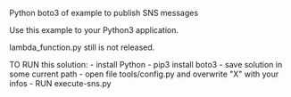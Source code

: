 Python boto3 of example to publish SNS messages

Use this example to your Python3 application.

lambda_function.py still is not released.

TO RUN this solution:
	- install Python
	- pip3 install boto3
	- save solution in some current path
	- open file tools/config.py and overwrite "X" with your infos
	- RUN execute-sns.py

